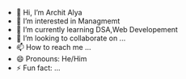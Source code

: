 - 👋 Hi, I’m Archit Alya
- 👀 I’m interested in Managmemt
- 🌱 I’m currently learning DSA,Web Developement
- 💞️ I’m looking to collaborate on ...
- 📫 How to reach me ...
- 😄 Pronouns: He/Him
- ⚡ Fun fact: ...

<!---
Architalya8888/Architalya8888 is a ✨ special ✨ repository because its `README.md` (this file) appears on your GitHub profile.
You can click the Preview link to take a look at your changes.
--->
